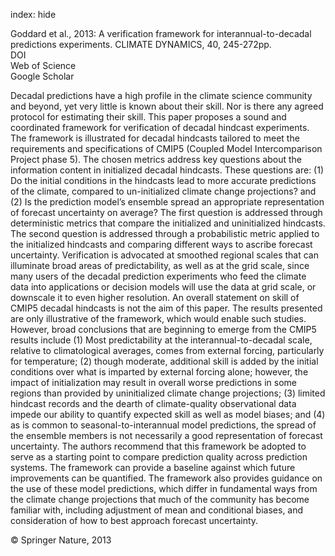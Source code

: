 index: hide

<div class="Citation">

  <div class="Citation-body">
    <div class="Citation-text">Goddard et al., 2013: A verification framework for interannual-to-decadal predictions experiments. <span class="Article-journal">CLIMATE DYNAMICS, </span><span class="Article-volume">40, </span>245-272pp.</div>
    <div class="Citation-links">
      <div class="CitationLink" data-href="https://doi.org/10.1007/s00382-012-1481-2">
        <div class="CitationLink-icon CitationLink-Doi"></div>
        <div class="CitationLink-text">DOI</div>
      </div>
      <div class="CitationLink" data-href="http://cel.webofknowledge.com/InboundService.do?customersID=atyponcel&smartRedirect=yes&mode=FullRecord&IsProductCode=Yes&product=CEL&Init=Yes&Func=Frame&action=retrieve&SrcApp=literatum&SrcAuth=atyponcel&SID=7CNc3cIRaBKjGbSujFM&UT=WOS:000313033100015">
        <div class="CitationLink-icon CitationLink-Isi"></div>
        <div class="CitationLink-text">Web of Science</div>
      </div>
      <div class="CitationLink" data-href="https://scholar.google.com/scholar?q=10.1007/s00382-012-1481-2">
        <div class="CitationLink-icon CitationLink-Scholar"></div>
        <div class="CitationLink-text">Google Scholar</div>
      </div>
    </div>
  </div>
</div>

Decadal predictions have a high profile in the climate science community and beyond, yet very little is known about their skill. Nor is there any agreed protocol for estimating their skill. This paper proposes a sound and coordinated framework for verification of decadal hindcast experiments. The framework is illustrated for decadal hindcasts tailored to meet the requirements and specifications of CMIP5 (Coupled Model Intercomparison Project phase 5). The chosen metrics address key questions about the information content in initialized decadal hindcasts. These questions are: (1) Do the initial conditions in the hindcasts lead to more accurate predictions of the climate, compared to un-initialized climate change projections? and (2) Is the prediction model’s ensemble spread an appropriate representation of forecast uncertainty on average? The first question is addressed through deterministic metrics that compare the initialized and uninitialized hindcasts. The second question is addressed through a probabilistic metric applied to the initialized hindcasts and comparing different ways to ascribe forecast uncertainty. Verification is advocated at smoothed regional scales that can illuminate broad areas of predictability, as well as at the grid scale, since many users of the decadal prediction experiments who feed the climate data into applications or decision models will use the data at grid scale, or downscale it to even higher resolution. An overall statement on skill of CMIP5 decadal hindcasts is not the aim of this paper. The results presented are only illustrative of the framework, which would enable such studies. However, broad conclusions that are beginning to emerge from the CMIP5 results include (1) Most predictability at the interannual-to-decadal scale, relative to climatological averages, comes from external forcing, particularly for temperature; (2) though moderate, additional skill is added by the initial conditions over what is imparted by external forcing alone; however, the impact of initialization may result in overall worse predictions in some regions than provided by uninitialized climate change projections; (3) limited hindcast records and the dearth of climate-quality observational data impede our ability to quantify expected skill as well as model biases; and (4) as is common to seasonal-to-interannual model predictions, the spread of the ensemble members is not necessarily a good representation of forecast uncertainty. The authors recommend that this framework be adopted to serve as a starting point to compare prediction quality across prediction systems. The framework can provide a baseline against which future improvements can be quantified. The framework also provides guidance on the use of these model predictions, which differ in fundamental ways from the climate change projections that much of the community has become familiar with, including adjustment of mean and conditional biases, and consideration of how to best approach forecast uncertainty.

<div class="Citation-copy">
&copy; Springer Nature, 2013
</div>